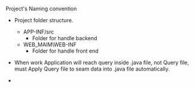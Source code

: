 Project's Naming convention

- Project folder structure.

  - APP-INF/src
    - Folder for handle backend
  - WEB_MAIM\WEB-INF
    - Folder for handle front end

- When work Application will reach query inside .java file, not Query file, must Apply Query file to seam data into .java file automatically.
-
